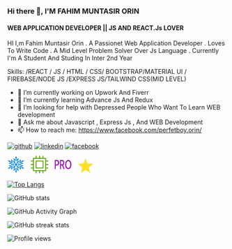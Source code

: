 ### Hi there 👋, I'M FAHIM MUNTASIR ORIN 
#### WEB APPLICATION DEVELOPER || JS AND REACT.Js LOVER  
HI I,m Fahim Muntasir Orin . A Passionet Web Application Developer . Loves To Write Code . A Mid Level Problem Solver Over Js Language . Currently I'm A Student And Studing In Inter 2nd Year

Skills: /REACT / JS / HTML / CSS/ BOOTSTRAP/MATERIAL UI / FIREBASE/NODE JS /EXPRESS JS/TAILWIND CSS(MID LEVEL)

- 🔭 I’m currently working on Upwork And Fiverr 
- 🌱 I’m currently learning Advance Js And Redux  
- 🤔 I’m looking for help with Depressed People Who Want To Learn WEB development 
- 💬 Ask me about Javascript , Express Js , And WEB Development 
- 📫 How to reach me: https://www.facebook.com/perfetboy.orin/ 


[<img src='https://cdn.jsdelivr.net/npm/simple-icons@3.0.1/icons/github.svg' alt='github' height='40'>](https://github.com/developerorin2002)  [<img src='https://cdn.jsdelivr.net/npm/simple-icons@3.0.1/icons/linkedin.svg' alt='linkedin' height='40'>](https://www.linkedin.com/in/https://www.linkedin.com/in/fahim-muntasir-orin-9a656a257//)  [<img src='https://cdn.jsdelivr.net/npm/simple-icons@3.0.1/icons/facebook.svg' alt='facebook' height='40'>](https://www.facebook.com/https://www.facebook.com/perfetboy.orin/)  

<a href='https://archiveprogram.github.com/'><img src='https://raw.githubusercontent.com/acervenky/animated-github-badges/master/assets/acbadge.gif' width='40' height='40'></a> <a href='https://docs.github.com/en/developers'><img src='https://raw.githubusercontent.com/acervenky/animated-github-badges/master/assets/devbadge.gif' width='40' height='40'></a> <a href='https://github.com/pricing'><img src='https://raw.githubusercontent.com/acervenky/animated-github-badges/master/assets/pro.gif' width='40' height='40'></a> <a href='https://stars.github.com/'><img src='https://raw.githubusercontent.com/acervenky/animated-github-badges/master/assets/starbadge.gif' width='35' height='35'></a> 

[![Top Langs](https://github-readme-stats.vercel.app/api/top-langs/?username=developerorin2002)](https://github.com/anuraghazra/github-readme-stats)

![GitHub stats](https://github-readme-stats.vercel.app/api?username=developerorin2002&show_icons=true&count_private=true)  

![GitHub Activity Graph](https://activity-graph.herokuapp.com/graph?username=developerorin2002)  

![GitHub streak stats](https://streak-stats.demolab.com/?user=developerorin2002)  

![Profile views](https://gpvc.arturio.dev/developerorin2002)  
